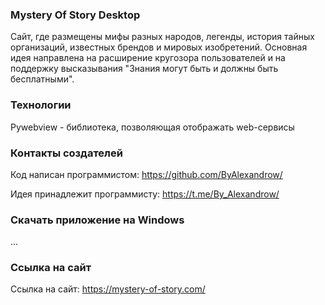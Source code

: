 ### Mystery Of Story Desktop

Сайт, где размещены мифы разных народов, легенды, история тайных организаций, известных брендов и мировых изобретений. Основная идея направлена на расширение кругозора пользователей и на поддержку высказывания "Знания могут быть и должны быть бесплатными".


### Технологии

Pywebview - библиотека, позволяющая отображать web-сервисы


### Контакты создателей

Код написан программистом: https://github.com/ByAlexandrow/

Идея принадлежит программисту: https://t.me/By_Alexandrow/


### Скачать приложение на Windows

...


### Ссылка на сайт

Ссылка на сайт: https://mystery-of-story.com/

